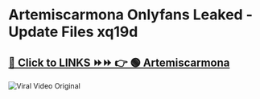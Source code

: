 
 # Artemiscarmona Onlyfans Leaked - Update Files xq19d

## <h2><a href="https://clipsfans.com/Artemiscarmona&ref=git">🔗 Click to LINKS ⏩⏩ 👉 🟢 Artemiscarmona </a></h2>

<a href="https://clipsfans.com/Artemiscarmona&ref=git" rel="nofollow" data-target="animated-image.originalLink"><img src="https://i.ibb.co.com/xMMVF88/686577567.gif" alt="Viral Video Original" style="max-width: 100%; display: inline-block;" data-target="animated-image.originalImage"></a>

